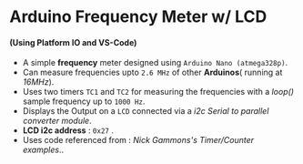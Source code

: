 # Arduino Frequency Meter w/ LCD
####  (Using Platform IO and VS-Code)

* A simple **frequency** meter designed using `Arduino Nano (atmega328p)`.
* Can measure frequencies upto `2.6 MHz` of other **Arduinos**( running at *16MHz*).
* Uses two timers `TC1` and `TC2` for measuring the frequencies with a *loop()* sample frequency up to `1000 Hz`.
* Displays the Output on a `LCD` connected via a *i2c Serial to parallel converter module*. 
* **LCD i2c address** : `0x27` .
* Uses code referenced from : *Nick Gammons's Timer/Counter examples*..